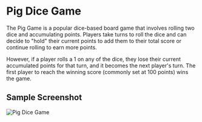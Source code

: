 # Pig Dice Game

The Pig Game is a popular dice-based board game that involves rolling two dice and accumulating points. 
Players take turns to roll the dice and can decide to "hold" their current points to add them to their total score or continue rolling to earn more points.   

However, if a player rolls a 1 on any of the dice, they lose their current accumulated points for that turn, 
and it becomes the next player's turn. 
The first player to reach the winning score (commonly set at 100 points) wins the game.

## Sample Screenshot

![Pig Dice Game](https://github.com/b-luis/js-pig-dice-game/assets/139755358/e3897a90-d2c3-4766-842b-1b01f6b85f43)
